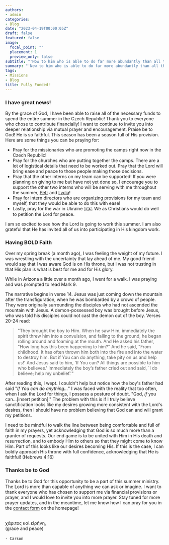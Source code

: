 ```yaml
---
authors:
- admin
categories:
- Blog
date: "2023-04-19T00:00:05Z"
draft: false
featured: false
image:
  focal_point: ""
  placement: 1
  preview_only: false
subtitle: "'Now to him who is able to do far more abundantly than all that we ask or think, according to the power at work within us, to him be glory in the church and in Christ Jesus throughout all generations, forever and ever. Amen.'"
summary: "'Now to him who is able to do far more abundantly than all that we ask or think, according to the power at work within us, to him be glory in the church and in Christ Jesus throughout all generations, forever and ever. Amen.'"
tags:
- Missions
- Blog
title: Fully Funded!
---
```


### I have great news!

By the grace of God, I have been able to raise all of the necessary funds to spend the entire summer in the Czech Republic! Thank you to everyone who chose to contribute financially! I want to continue to invite you into deeper relationship via mutual prayer and encouragement. Praise be to God! He is so faithful. This season has been a season full of His provision. Here are some things you can be praying for:

- Pray for the missionaries who are promoting the camps right now in the Czech Republic!
- Pray for the churches who are putting together the camps. There are a lot of logistical details that need to be worked out. Pray that the Lord will bring ease and peace to those people making those decisions.
- Pray that the other interns on my team can be supported! If you were planning on giving to me but have not yet done so, I encourage you to support the other two interns who will be serving with me throughout the summer, [Petr](https://www.josiahventure.com/give-form/?designation=49767846-1ca9-4e5a-a0db-8b6742d781fe&user=54334) and [Lydia](https://www.josiahventure.org.uk/uk-giving?id=54081)!
- Pray for intern directors who are organizing provisions for my team and myself, that they would be able to do this with ease!
- Lastly, pray for the war in Ukraine 🇺🇦. We as Christians would do well to petition the Lord for peace.

I am so excited to see how the Lord is going to work this summer. I am also grateful that He has invited all of us into participating in His kingdom work.

### Having **BOLD** Faith
Over my spring break (a month ago), I was feeling the weight of my future. I was wrestling with the uncertainty that lay ahead of me. My good friend would say that I was aware God is on His throne, but I was not trusting in that His plan is what is best for me and for His glory.

While in Arizona a little over a month ago, I went for a walk. I was praying and was prompted to read Mark 9.

The narrative begins in verse 14. Jesus was just coming down the mountain after the transfiguration, when he was bombarded by a crowd of people. They were originally surrounding the disciples who had not ascended the mountain with Jesus. A demon-possessed boy was brought before Jesus, who was told his disciples could not cast the demon out of the boy. Verses 20-24 read:

>"They brought the boy to Him. When he saw Him, immediately the spirit threw him into a convulsion, and falling to the ground, he began rolling around and foaming at the mouth. And He asked his father, "How long has this been happening to him?" And he said, "From childhood. It has often thrown him both into the fire and into the water to destroy him. But if You can do anything, take pity on us and help us!' And Jesus said to him, ‘If You can? All things are possible to him who believes.' Immediately the boy’s father cried out and said, `I do believe; help my unbelief.'"

After reading this, I wept. I couldn't help but notice how the boy's father had said "*If You can do anything...*" I was faced with the reality that too often, when I ask the Lord for things, I possess a posture of doubt. "God, *if* you can...[insert petition]." The problem with this is if I truly believe sanctification looks like my desires growing more consistent with the Lord's desires, then I should have no problem believing that God can and will grant my petitions.

I need to be mindful to walk the line between being comfortable and full of faith in my prayers, yet acknowledging that God is so much more than a granter of requests. Our end game is to be united with Him in His death and resurrection, and to embody Him to others so that they might come to know Him. Part of this looks like our desires becoming His. If this is the case, I can boldly approach His throne with full confidence, acknowledging that He is faithful! (Hebrews 4:16)

### Thanks be to God

Thanks be to God for this opportunity to be a part of this summer ministry. The Lord is more than capable of anything we can ask or imagine. I want to thank everyone who has chosen to support me via financial provisions or prayer, and I would love to invite you into more prayer. Stay tuned for more prayer updates, and in the meantime, let me know how I can pray for you in the [contact form](https://carsonslater.com) on the homepage!

\
χάριτος καἰ εἰρήνη,\
(grace and peace)\
\
`- Carson`
